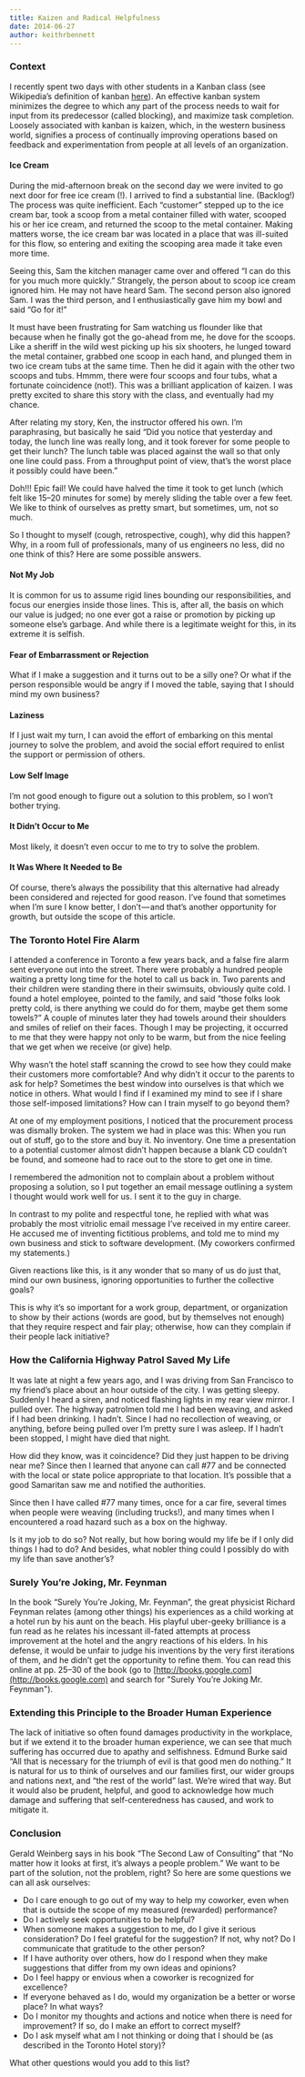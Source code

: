 ```yaml
---
title: Kaizen and Radical Helpfulness
date: 2014-06-27
author: keithrbennett
---
```


### Context

I recently spent two days with other students in a Kanban class (see Wikipedia’s definition of kanban [here](http://en.wikipedia.org/wiki/Kanban)). An effective kanban system minimizes the degree to which any part of the process needs to wait for input from its predecessor (called blocking), and maximize task completion. Loosely associated with kanban is kaizen, which, in the western business world, signifies a process of continually improving operations based on feedback and experimentation from people at all levels of an organization.

#### Ice Cream

During the mid-afternoon break on the second day we were invited to go next door for free ice cream (!). I arrived to find a substantial line. (Backlog!) The process was quite inefficient. Each “customer” stepped up to the ice cream bar, took a scoop from a metal container filled with water, scooped his or her ice cream, and returned the scoop to the metal container. Making matters worse, the ice cream bar was located in a place that was ill-suited for this flow, so entering and exiting the scooping area made it take even more time.

Seeing this, Sam the kitchen manager came over and offered “I can do this for you much more quickly.” Strangely, the person about to scoop ice cream ignored him. He may not have heard Sam. The second person also ignored Sam. I was the third person, and I enthusiastically gave him my bowl and said “Go for it!”

It must have been frustrating for Sam watching us flounder like that because when he finally got the go-ahead from me, he dove for the scoops. Like a sheriff in the wild west picking up his six shooters, he lunged toward the metal container, grabbed one scoop in each hand, and plunged them in two ice cream tubs at the same time. Then he did it again with the other two scoops and tubs. Hmmm, there were four scoops and four tubs, what a fortunate coincidence (not!). This was a brilliant application of kaizen. I was pretty excited to share this story with the class, and eventually had my chance.

After relating my story, Ken, the instructor offered his own. I’m paraphrasing, but basically he said “Did you notice that yesterday and today, the lunch line was really long, and it took forever for some people to get their lunch? The lunch table was placed against the wall so that only one line could pass. From a throughput point of view, that’s the worst place it possibly could have been.”

Doh!!! Epic fail! We could have halved the time it took to get lunch (which felt like 15–20 minutes for some) by merely sliding the table over a few feet. We like to think of ourselves as pretty smart, but sometimes, um, not so much.

So I thought to myself (cough, retrospective, cough), why did this happen? Why, in a room full of professionals, many of us engineers no less, did no one think of this? Here are some possible answers.

#### Not My Job

It is common for us to assume rigid lines bounding our responsibilities, and focus our energies inside those lines. This is, after all, the basis on which our value is judged; no one ever got a raise or promotion by picking up someone else’s garbage. And while there is a legitimate weight for this, in its extreme it is selfish.

#### Fear of Embarrassment or Rejection

What if I make a suggestion and it turns out to be a silly one? Or what if the person responsible would be angry if I moved the table, saying that I should mind my own business?

#### Laziness

If I just wait my turn, I can avoid the effort of embarking on this mental journey to solve the problem, and avoid the social effort required to enlist the support or permission of others.

#### Low Self Image

I’m not good enough to figure out a solution to this problem, so I won’t bother trying.

#### It Didn’t Occur to Me

Most likely, it doesn’t even occur to me to try to solve the problem.

#### It Was Where It Needed to Be

Of course, there’s always the possibility that this alternative had already been considered and rejected for good reason. I’ve found that sometimes when I’m sure I know better, I don’t — and that’s another opportunity for growth, but outside the scope of this article.

### The Toronto Hotel Fire Alarm

I attended a conference in Toronto a few years back, and a false fire alarm sent everyone out into the street. There were probably a hundred people waiting a pretty long time for the hotel to call us back in. Two parents and their children were standing there in their swimsuits, obviously quite cold. I found a hotel employee, pointed to the family, and said “those folks look pretty cold, is there anything we could do for them, maybe get them some towels?” A couple of minutes later they had towels around their shoulders and smiles of relief on their faces. Though I may be projecting, it occurred to me that they were happy not only to be warm, but from the nice feeling that we get when we receive (or give) help.

Why wasn’t the hotel staff scanning the crowd to see how they could make their customers more comfortable? And why didn’t it occur to the parents to ask for help? Sometimes the best window into ourselves is that which we notice in others. What would I find if I examined my mind to see if I share those self-imposed limitations? How can I train myself to go beyond them?

At one of my employment positions, I noticed that the procurement process was dismally broken. The system we had in place was this: When you run out of stuff, go to the store and buy it. No inventory. One time a presentation to a potential customer almost didn’t happen because a blank CD couldn’t be found, and someone had to race out to the store to get one in time.

I remembered the admonition not to complain about a problem without proposing a solution, so I put together an email message outlining a system I thought would work well for us. I sent it to the guy in charge.

In contrast to my polite and respectful tone, he replied with what was probably the most vitriolic email message I’ve received in my entire career. He accused me of inventing fictitious problems, and told me to mind my own business and stick to software development. (My coworkers confirmed my statements.)

Given reactions like this, is it any wonder that so many of us do just that, mind our own business, ignoring opportunities to further the collective goals?

This is why it’s so important for a work group, department, or organization to show by their actions (words are good, but by themselves not enough) that they require respect and fair play; otherwise, how can they complain if their people lack initiative?

### How the California Highway Patrol Saved My Life

It was late at night a few years ago, and I was driving from San Francisco to my friend’s place about an hour outside of the city. I was getting sleepy. Suddenly I heard a siren, and noticed flashing lights in my rear view mirror. I pulled over. The highway patrolmen told me I had been weaving, and asked if I had been drinking. I hadn’t. Since I had no recollection of weaving, or anything, before being pulled over I’m pretty sure I was asleep. If I hadn’t been stopped, I might have died that night.

How did they know, was it coincidence? Did they just happen to be driving near me? Since then I learned that anyone can call #77 and be connected with the local or state police appropriate to that location. It’s possible that a good Samaritan saw me and notified the authorities.

Since then I have called #77 many times, once for a car fire, several times when people were weaving (including trucks!), and many times when I encountered a road hazard such as a box on the highway.

Is it my job to do so? Not really, but how boring would my life be if I only did things I had to do? And besides, what nobler thing could I possibly do with my life than save another’s?

### Surely You’re Joking, Mr. Feynman

In the book “Surely You’re Joking, Mr. Feynman”, the great physicist Richard Feynman relates (among other things) his experiences as a child working at a hotel run by his aunt on the beach. His playful uber-geeky brilliance is a fun read as he relates his incessant ill-fated attempts at process improvement at the hotel and the angry reactions of his elders. In his defense, it would be unfair to judge his inventions by the very first iterations of them, and he didn’t get the opportunity to refine them. You can read this online at pp. 25–30 of the book (go to [http://books.google.com](http://books.google.com) and search for "Surely You’re Joking Mr. Feynman").

### Extending this Principle to the Broader Human Experience

The lack of initiative so often found damages productivity in the workplace, but if we extend it to the broader human experience, we can see that much suffering has occurred due to apathy and selfishness. Edmund Burke said “All that is necessary for the triumph of evil is that good men do nothing.” It is natural for us to think of ourselves and our families first, our wider groups and nations next, and “the rest of the world” last. We’re wired that way. But it would also be prudent, helpful, and good to acknowledge how much damage and suffering that self-centeredness has caused, and work to mitigate it.

### Conclusion

Gerald Weinberg says in his book “The Second Law of Consulting” that “No matter how it looks at first, it’s always a people problem.” We want to be part of the solution, not the problem, right? So here are some questions we can all ask ourselves:

* Do I care enough to go out of my way to help my coworker, even when that is outside the scope of my measured (rewarded) performance?
* Do I actively seek opportunities to be helpful?
* When someone makes a suggestion to me, do I give it serious consideration? Do I feel grateful for the suggestion? If not, why not? Do I communicate that gratitude to the other person?
* If I have authority over others, how do I respond when they make suggestions that differ from my own ideas and opinions?
* Do I feel happy or envious when a coworker is recognized for excellence?
* If everyone behaved as I do, would my organization be a better or worse place? In what ways?
* Do I monitor my thoughts and actions and notice when there is need for improvement? If so, do I make an effort to correct myself?
* Do I ask myself what am I not thinking or doing that I should be (as described in the Toronto Hotel story)?

What other questions would you add to this list?
